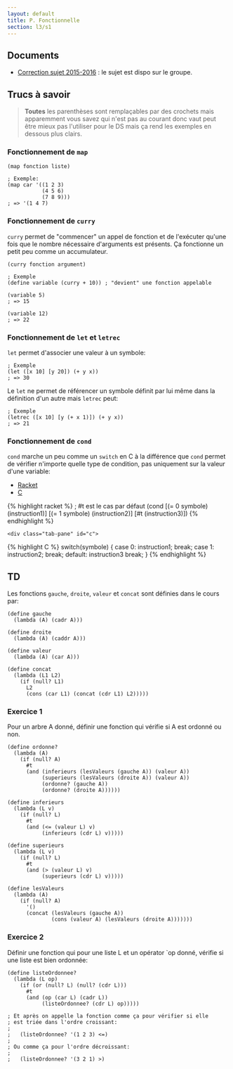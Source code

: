 ```yaml
---
layout: default
title: P. Fonctionnelle
section: l3/s1
---
```


## Documents

* [Correction sujet 2015-2016](correction.html) : le sujet est dispo sur le groupe.

## Trucs à savoir

> **Toutes** les parenthèses sont remplaçables par des crochets mais
> apparemment vous savez qui n'est pas au courant donc vaut peut être
> mieux pas l'utiliser pour le DS mais ça rend les exemples en dessous
> plus clairs.

### Fonctionnement de `map`

~~~racket
(map fonction liste)

; Exemple:
(map car '((1 2 3)
           (4 5 6)
           (7 8 9)))
; => '(1 4 7)
~~~

### Fonctionnement de `curry`

`curry` permet de "commencer" un appel de fonction et de l'exécuter
qu'une fois que le nombre nécessaire d'arguments est présents. Ça fonctionne
un petit peu comme un accumulateur.

~~~racket
(curry fonction argument)

; Exemple
(define variable (curry + 10)) ; "devient" une fonction appelable

(variable 5)
; => 15

(variable 12)
; => 22
~~~

### Fonctionnement de `let` et `letrec`

`let` permet d'associer une valeur à un symbole:

~~~racket
; Exemple
(let ([x 10] [y 20]) (+ y x))
; => 30
~~~

Le `let` ne permet de référencer un symbole définit par lui même dans la
définition d'un autre mais `letrec` peut:

~~~racket
; Exemple
(letrec ([x 10] [y (+ x 1)]) (+ y x))
; => 21
~~~

### Fonctionnement de `cond`

`cond` marche un peu comme un `switch` en C à la différence que `cond` permet
de vérifier n'importe quelle type de condition, pas uniquement sur la valeur
d'une variable:

<div id="memo">

  <ul class="nav-tabs">
    <li class="active"><a href="#racket">Racket</a></li>
    <li><a href="#c">C</a></li>
  </ul>

  <div class="tab-content">
    <div class="tab-pane active" id="racket">
      {% highlight racket %}
; #t est le cas par défaut
(cond [(= 0 symbole) (instruction1)]
      [(= 1 symbole) (instruction2)]
      [#t (instruction3)])
{% endhighlight %}
    </div>

    <div class="tab-pane" id="c">
{% highlight C %}
switch(symbole) {
  case 0:
    instruction1;
    break;
  case 1:
    instruction2;
    break;
  default:
    instruction3
    break;
}
{% endhighlight %}
    </div>
  </div>
</div>

## TD

Les fonctions `gauche`, `droite`, `valeur` et `concat` sont définies dans le cours
par:

~~~racket
(define gauche
  (lambda (A) (cadr A)))

(define droite
  (lambda (A) (caddr A)))

(define valeur
  (lambda (A) (car A)))

(define concat
  (lambda (L1 L2)
    (if (null? L1)
      L2
      (cons (car L1) (concat (cdr L1) L2)))))
~~~


### Exercice 1

Pour un arbre A donné, définir une fonction qui vérifie si A est ordonné
ou non.

~~~racket
(define ordonne?
  (lambda (A)
    (if (null? A)
      #t
      (and (inferieurs (lesValeurs (gauche A)) (valeur A))
           (superieurs (lesValeurs (droite A)) (valeur A))
           (ordonne? (gauche A))
           (ordonne? (droite A))))))
~~~

~~~racket
(define inferieurs
  (lambda (L v)
    (if (null? L)
      #t
      (and (<= (valeur L) v)
           (inferieurs (cdr L) v)))))
~~~

~~~racket
(define superieurs
  (lambda (L v)
    (if (null? L)
      #t
      (and (> (valeur L) v)
           (superieurs (cdr L) v)))))
~~~

~~~racket
(define lesValeurs
  (lambda (A)
    (if (null? A)
      '()
      (concat (lesValeurs (gauche A))
              (cons (valeur A) (lesValeurs (droite A)))))))
~~~

### Exercice 2

Définir une fonction qui pour une liste L et un opérator `op donné, vérifie
si une liste est bien ordonnée:

~~~racket
(define listeOrdonnee?
  (lambda (L op)
    (if (or (null? L) (null? (cdr L)))
      #t
      (and (op (car L) (cadr L))
           (listeOrdonnee? (cdr L) op)))))

; Et après on appelle la fonction comme ça pour vérifier si elle
; est triée dans l'ordre croissant:
;
;   (listeOrdonnee? '(1 2 3) <=)
;
; Ou comme ça pour l'ordre décroissant:
;
;   (listeOrdonnee? '(3 2 1) >)
~~~
